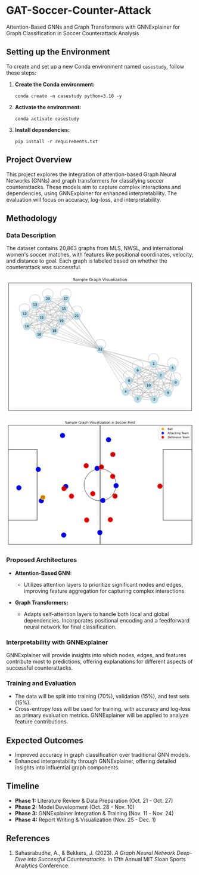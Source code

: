 # GAT-Soccer-Counter-Attack
Attention-Based GNNs and Graph Transformers with GNNExplainer for Graph Classification in Soccer Counterattack Analysis

## Setting up the Environment

To create and set up a new Conda environment named `casestudy`, follow these steps:

1. **Create the Conda environment:**

   ```
   conda create -n casestudy python=3.10 -y
   ```
   
2. **Activate the environment:**

   ```
   conda activate casestudy
   ```

3. **Install dependencies:**
  
   ```
   pip install -r requirements.txt
   ```

## Project Overview

This project explores the integration of attention-based Graph Neural Networks (GNNs) and graph transformers for classifying soccer counterattacks. These models aim to capture complex interactions and dependencies, using GNNExplainer for enhanced interpretability. The evaluation will focus on accuracy, log-loss, and interpretability.

## Methodology

### Data Description

The dataset contains 20,863 graphs from MLS, NWSL, and international women's soccer matches, with features like positional coordinates, velocity, and distance to goal. Each graph is labeled based on whether the counterattack was successful.

![Sample Graph Visualization](<sample_graph.png>)

![Sample Graph Visualization in Soccer Field](<soccer_graph.png>)


### Proposed Architectures

- **Attention-Based GNN:** 
   - Utilizes attention layers to prioritize significant nodes and edges, improving feature aggregation for capturing complex interactions.

- **Graph Transformers:** 
   - Adapts self-attention layers to handle both local and global dependencies. Incorporates positional encoding and a feedforward neural network for final classification.

### Interpretability with GNNExplainer

GNNExplainer will provide insights into which nodes, edges, and features contribute most to predictions, offering explanations for different aspects of successful counterattacks.

### Training and Evaluation

- The data will be split into training (70%), validation (15%), and test sets (15%).
- Cross-entropy loss will be used for training, with accuracy and log-loss as primary evaluation metrics. GNNExplainer will be applied to analyze feature contributions.

## Expected Outcomes

- Improved accuracy in graph classification over traditional GNN models.
- Enhanced interpretability through GNNExplainer, offering detailed insights into influential graph components.

## Timeline

- **Phase 1:** Literature Review & Data Preparation (Oct. 21 - Oct. 27)
- **Phase 2:** Model Development (Oct. 28 - Nov. 10)
- **Phase 3:** GNNExplainer Integration & Training (Nov. 11 - Nov. 24)
- **Phase 4:** Report Writing & Visualization (Nov. 25 - Dec. 1)

## References

1. Sahasrabudhe, A., & Bekkers, J. (2023). _A Graph Neural Network Deep-Dive into Successful Counterattacks_. In 17th Annual MIT Sloan Sports Analytics Conference.

   
